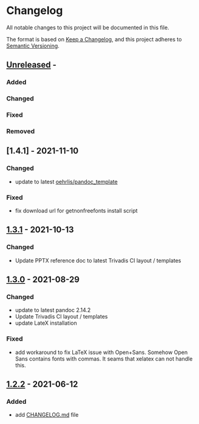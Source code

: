 # Changelog
<!-- markdownlint-disable MD013 -->
<!-- markdownlint-configure-file { "MD024":{"allow_different_nesting": true }} -->
All notable changes to this project will be documented in this file.

The format is based on [Keep a Changelog](https://keepachangelog.com/en/1.0.0/),
and this project adheres to [Semantic Versioning](https://semver.org/spec/v2.0.0.html).

## [Unreleased] -

### Added

### Changed

### Fixed

### Removed

## [1.4.1] - 2021-11-10

### Changed

- update to latest [oehrlis/pandoc_template](https://github.com/oehrlis/pandoc_template)

### Fixed

- fix download url for getnonfreefonts install script

## [1.3.1] - 2021-10-13

### Changed

- Update PPTX reference doc to latest Trivadis CI layout / templates

## [1.3.0] - 2021-08-29

### Changed

- update to latest pandoc 2.14.2
- Update Trivadis CI layout / templates
- update LateX installation

### Fixed

- add workaround to fix LaTeX issue with Open+Sans. Somehow Open Sans contains
  fonts with commas. It seams that xelatex can not handle this.

## [1.2.2] - 2021-06-12

### Added

- add [CHANGELOG.md](CHANGELOG.md) file

[unreleased]: https://github.com/oehrlis/docker-pandoc
[1.2.2]: https://github.com/oehrlis/docker-pandoc/releases/tag/v1.2.2
[1.3.0]: https://github.com/oehrlis/docker-pandoc/releases/tag/v1.3.0
[1.3.1]: https://github.com/oehrlis/docker-pandoc/releases/tag/v1.3.1
[1.4.0]: https://github.com/oehrlis/docker-pandoc/releases/tag/v1.4.04
